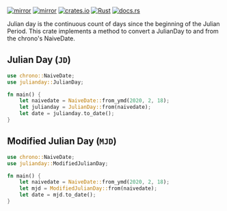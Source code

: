 [![mirror](https://img.shields.io/badge/mirror-gitlab-orange)](https://gitlab.com/cocainefarm/julianday)
[![mirror](https://img.shields.io/badge/mirror-github-blue)](https://github.com/cocainefarm/julianday)
[![crates.io](https://img.shields.io/crates/v/julianday.svg)](https://crates.io/crates/julianday)
[![Rust](https://github.com/cocainefarm/julianday/actions/workflows/rust.yml/badge.svg)](https://github.com/cocainefarm/julianday/actions/workflows/rust.yml)
[![docs.rs](https://docs.rs/julianday/badge.svg)](https://docs.rs/julianday)

Julian day is the continuous count of days since the beginning of the Julian Period.
This crate implements a method to convert a JulianDay to and from the chrono's NaiveDate.

## Julian Day (`JD`)

```rust
use chrono::NaiveDate;
use julianday::JulianDay;

fn main() {
    let naivedate = NaiveDate::from_ymd(2020, 2, 18);
    let julianday = JulianDay::from(naivedate);
    let date = julianday.to_date();
}
```

## Modified Julian Day (`MJD`)

```rust
use chrono::NaiveDate;
use julianday::ModifiedJulianDay;

fn main() {
    let naivedate = NaiveDate::from_ymd(2020, 2, 18);
    let mjd = ModifiedJulianDay::from(naivedate);
    let date = mjd.to_date();
}
```
